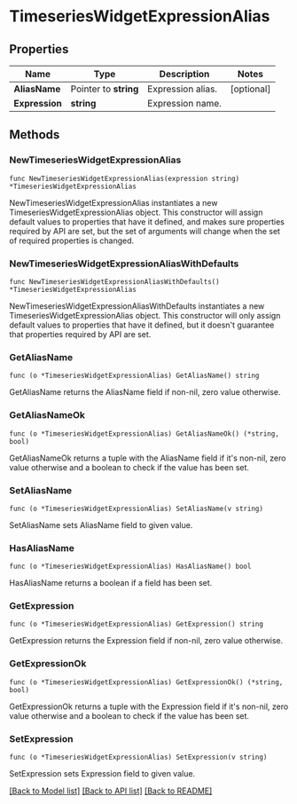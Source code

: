# TimeseriesWidgetExpressionAlias

## Properties

Name | Type | Description | Notes
---- | ---- | ----------- | ------
**AliasName** | Pointer to **string** | Expression alias. | [optional] 
**Expression** | **string** | Expression name. | 

## Methods

### NewTimeseriesWidgetExpressionAlias

`func NewTimeseriesWidgetExpressionAlias(expression string) *TimeseriesWidgetExpressionAlias`

NewTimeseriesWidgetExpressionAlias instantiates a new TimeseriesWidgetExpressionAlias object.
This constructor will assign default values to properties that have it defined,
and makes sure properties required by API are set, but the set of arguments
will change when the set of required properties is changed.

### NewTimeseriesWidgetExpressionAliasWithDefaults

`func NewTimeseriesWidgetExpressionAliasWithDefaults() *TimeseriesWidgetExpressionAlias`

NewTimeseriesWidgetExpressionAliasWithDefaults instantiates a new TimeseriesWidgetExpressionAlias object.
This constructor will only assign default values to properties that have it defined,
but it doesn't guarantee that properties required by API are set.

### GetAliasName

`func (o *TimeseriesWidgetExpressionAlias) GetAliasName() string`

GetAliasName returns the AliasName field if non-nil, zero value otherwise.

### GetAliasNameOk

`func (o *TimeseriesWidgetExpressionAlias) GetAliasNameOk() (*string, bool)`

GetAliasNameOk returns a tuple with the AliasName field if it's non-nil, zero value otherwise
and a boolean to check if the value has been set.

### SetAliasName

`func (o *TimeseriesWidgetExpressionAlias) SetAliasName(v string)`

SetAliasName sets AliasName field to given value.

### HasAliasName

`func (o *TimeseriesWidgetExpressionAlias) HasAliasName() bool`

HasAliasName returns a boolean if a field has been set.

### GetExpression

`func (o *TimeseriesWidgetExpressionAlias) GetExpression() string`

GetExpression returns the Expression field if non-nil, zero value otherwise.

### GetExpressionOk

`func (o *TimeseriesWidgetExpressionAlias) GetExpressionOk() (*string, bool)`

GetExpressionOk returns a tuple with the Expression field if it's non-nil, zero value otherwise
and a boolean to check if the value has been set.

### SetExpression

`func (o *TimeseriesWidgetExpressionAlias) SetExpression(v string)`

SetExpression sets Expression field to given value.



[[Back to Model list]](../README.md#documentation-for-models) [[Back to API list]](../README.md#documentation-for-api-endpoints) [[Back to README]](../README.md)


